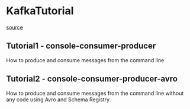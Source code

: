 # KafkaTutorial
[source](https://developer.confluent.io/tutorials)
## Tutorial1 - console-consumer-producer
How to produce and consume messages from the command line
## Tutorial2 - console-consumer-producer-avro
How to produce and consume messages from the command line without any code using Avro and Schema Registry.